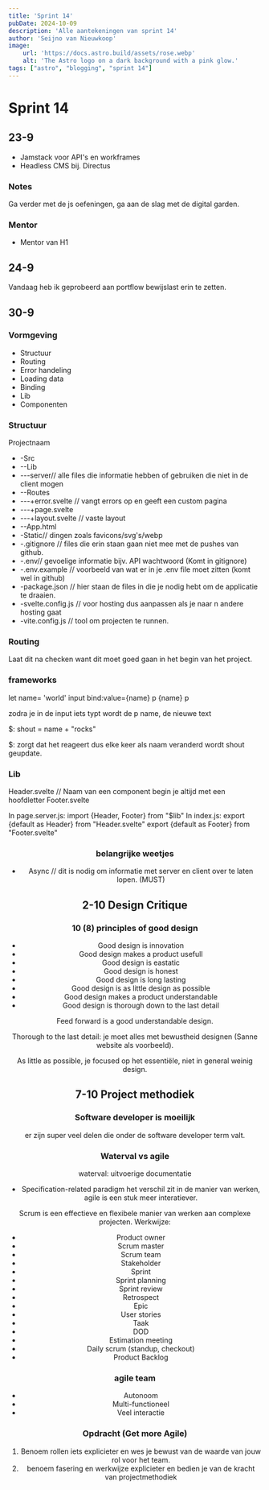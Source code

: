 ```yaml
---
title: 'Sprint 14'
pubDate: 2024-10-09
description: 'Alle aantekeningen van sprint 14'
author: 'Seijno van Nieuwkoop'
image:
    url: 'https://docs.astro.build/assets/rose.webp'
    alt: 'The Astro logo on a dark background with a pink glow.'
tags: ["astro", "blogging", "sprint 14"]
---
```

# Sprint 14
## 23-9
* Jamstack voor API's en workframes
* Headless CMS bij. Directus
### Notes
Ga verder met de js oefeningen, ga aan de slag met de digital garden.

### Mentor
* Mentor van H1

## 24-9
Vandaag heb ik geprobeerd aan portflow bewijslast erin te zetten.

## 30-9
### Vormgeving
* Structuur
* Routing
* Error handeling
* Loading data
* Binding
* Lib
* Componenten

### Structuur
Projectnaam
* -Src
* --Lib
* ---server// alle files die informatie hebben of gebruiken die niet in de client mogen
* --Routes
* ---+error.svelte // vangt errors op en geeft een custom pagina
* ---+page.svelte
* ---+layout.svelte // vaste layout
* --App.html
* -Static// dingen zoals favicons/svg's/webp
* -.gitignore // files die erin staan gaan niet mee met de pushes van github.
* -.env// gevoelige informatie bijv. API wachtwoord (Komt in gitignore)
* -.env.example // voorbeeld van wat er in je .env file moet zitten (komt wel in github)
* -package.json // hier staan de files in die je nodig hebt om de applicatie te draaien.
* -svelte.config.js // voor hosting dus aanpassen als je naar n andere hosting gaat
* -vite.config.js // tool om projecten te runnen.

### Routing
Laat dit na checken want dit moet goed gaan in het begin van het project.

### frameworks
let name= 'world'
input bind:value={name}
p {name} p

zodra je in de input iets typt wordt de p name, de nieuwe text

$: shout = name + "rocks"

$: zorgt dat het reageert dus elke keer als naam veranderd wordt shout geupdate.

### Lib
Header.svelte // Naam van een component begin je altijd met een hoofdletter
Footer.svelte

In page.server.js: import {Header, Footer} from "$lib"
In index.js: export {default as Header} from "Header.svelte"
             export {default as Footer} from "Footer.svelte"

<header {title}>

### belangrijke weetjes
* Async // dit is nodig om informatie met server en client over te laten lopen. (MUST)

## 2-10 Design Critique 
### 10 (8) principles of good design
* Good design is innovation
* Good design makes a product usefull
* Good design is eastatic
* Good design is honest
* Good design is long lasting
* Good design is as little design as possible
* Good design makes a product understandable
* Good design is thorough down to the last detail

Feed forward is a good understandable design.

Thorough to the last detail: je moet alles met bewustheid designen (Sanne website als voorbeeld).

As little as possible, je focused op het essentiële, niet in general weinig design. 

## 7-10 Project methodiek

### Software developer is moeilijk
er zijn super veel delen die onder de software developer term valt.

### Waterval vs agile
waterval: uitvoerige documentatie
* Specification-related paradigm
het verschil zit in de manier van werken, agile is een stuk meer interatiever.

Scrum is een effectieve en flexibele manier van werken aan complexe projecten.
Werkwijze:
* Product owner
* Scrum master
* Scrum team
* Stakeholder
* Sprint
* Sprint planning
* Sprint review
* Retrospect
* Epic
* User stories
* Taak
* DOD
* Estimation meeting
* Daily scrum (standup, checkout)
* Product Backlog

### agile team
* Autonoom
* Multi-functioneel
* Veel interactie

### Opdracht (Get more Agile)
1. Benoem rollen iets explicieter en wes je bewust van de waarde van jouw rol voor het team.
2. benoem fasering en werkwijze explicieter en bedien je van de kracht van projectmethodiek